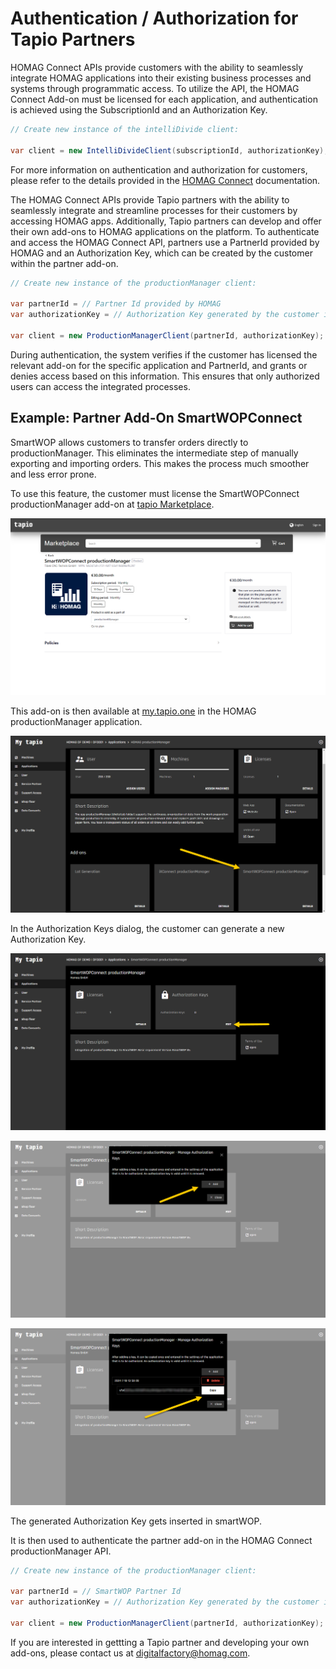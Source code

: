# Authentication / Authorization for Tapio Partners

HOMAG Connect APIs provide customers with the ability to seamlessly integrate HOMAG applications into their existing business processes and systems through programmatic access. To utilize the API, the HOMAG Connect Add-on must be licensed for each application, and authentication is achieved using the SubscriptionId and an Authorization Key.

```c#
// Create new instance of the intelliDivide client:
            
var client = new IntelliDivideClient(subscriptionId, authorizationKey);
``` 

For more information on authentication and authorization for customers, please refer to the details provided in the [HOMAG Connect](../../Applications/IntelliDivide/Samples/Authentication) documentation.

The HOMAG Connect APIs provide Tapio partners with the ability to seamlessly integrate and streamline processes for their customers by accessing HOMAG apps. Additionally, Tapio partners can develop and offer their own add-ons to HOMAG applications on the platform. To authenticate and access the HOMAG Connect API, partners use a PartnerId provided by HOMAG and an Authorization Key, which can be created by the customer within the partner add-on.

```c#
// Create new instance of the productionManager client:

var partnerId = // Partner Id provided by HOMAG
var authorizationKey = // Authorization Key generated by the customer in HOMAG Connect add-on
            
var client = new ProductionManagerClient(partnerId, authorizationKey);
``` 

During authentication, the system verifies if the customer has licensed the relevant add-on for the specific application and PartnerId, and grants or denies access based on this information. This ensures that only authorized users can access the integrated processes.

## Example: Partner Add-On SmartWOPConnect

SmartWOP allows customers to transfer orders directly to productionManager. This eliminates the intermediate step of manually exporting and importing orders. This makes the process much smoother and less error prone.

To use this feature, the customer must license the SmartWOPConnect productionManager add-on at [tapio Marketplace](https://customerportal.tapio.one/marketplace/ccp/v/pa/marketplace/home-view?vendorId=1022097719).

![tapio marketplace](Partner_Authorization-01.png "tapio marketplace")

This add-on is then available at [my.tapio.one](https://my.tapio.one) in the HOMAG productionManager application.

![my.tapio.one](Partner_Authorization-02.png "my.tapio.one")

In the Authorization Keys dialog, the customer can generate a new Authorization Key.

![SmartWOPConnect Add-on](Partner_Authorization-03.png "SmartWOPConnect Add-on")

![Authorization Keys dialog](Partner_Authorization-04.png "Authorization Keys dialog")

![Authorization Keys dialog](Partner_Authorization-05.png "Authorization Keys dialog")

The generated Authorization Key gets inserted in smartWOP. 

It is then used to authenticate the partner add-on in the HOMAG Connect productionManager API.

```c#
// Create new instance of the productionManager client:

var partnerId = // SmartWOP Partner Id
var authorizationKey = // Authorization Key generated by the customer in SmartWOPConnect add-on
            
var client = new ProductionManagerClient(partnerId, authorizationKey);
``` 

If you are interested in gettting a Tapio partner and developing your own add-ons, please contact us at [digitalfactory@homag.com](mailto:digitalfactory@homag.com).
